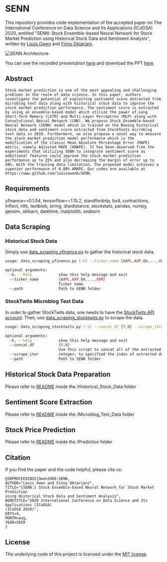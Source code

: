 # SENN

This repository provides code implementation of the accepted paper on The International Conference on Data Science and Its Applications (ICoDSA) 2020, entitled "SENN: Stock Ensemble-based Neural Network for Stock Market Prediction using Historical Stock Data and Sentiment Analysis", written by [Louis Owen](http://louisowen6.github.io/) and [Finny Oktariani](https://www.itb.ac.id/staff/view/finny-oktariani-twd).

![SENN Architecture](https://github.com/louisowen6/SENN/blob/master/SENN_Architecture.png)


You can see the recorded presentation [here](https://drive.google.com/file/d/1gYJ519EEwMjU0ukpLYuTrGsgJIR31pN_/view?usp=sharing) and download the PPT [here](https://github.com/louisowen6/SENN/raw/master/SENN_PPT.pptx) 


## Abstract
`
Stock market prediction is one of the most appealing and challenging problems in the realm of data science. In this paper, authors investigate the potential of exploiting sentiment score extracted from microblog text data along with historical stock data to improve the stock market prediction performance. The sentiment score is extracted by using an ensemble-based model which utilize the power of Long Short-Term Memory (LSTM) and Multi-Layer Perceptron (MLP) along with Convolutional Neural Network (CNN). We propose Stock Ensemble-based Neural Network (SENN) model which is trained on the Boeing historical stock data and sentiment score extracted from StockTwits microblog text data in 2019. Furthermore, we also propose a novel way to measure the stock market prediction model performance which is the modification of the classic Mean Absolute Percentage Error (MAPE) metric, namely Adjusted MAPE (AMAPE). It has been observed from the experiments that utilizing SENN to integrate sentiment score as additional features could improve the stock market prediction performance up to 25% and also decreasing the margin of error up to 48%. With the training data limitation, the proposed model achieves a superior performance of 0.89% AMAPE. Our codes are available at https://www.github.com/louisowen6/SENN.
`

## Requirements

yfinance==0.1.54, tensorflow==1.15.2, standfordnlp, bs4, contractions, inflect, nltk, textblob, string, dtaidistance, stockstats, pandas, numpy, gensim, sklearn, datetime, matplotlib, seaborn


## Data Scraping

### Historical Stock Data

Simply use [data_scraping_yfinance.py](https://github.com/louisowen6/SENN/blob/master/data_scraping_yfinance.py) to gather the historical stock data.

```bash
usage: data_scraping_yfinance.py [-h] --ticker_name {AAPL,AXP,BA,...,XOM} --path PATH

optional arguments:
  -h, --help            show this help message and exit
  --ticker_name         {AAPL,AXP,BA,...,XOM}
                        Ticker name 
  --path                Path to SENN folder
```

### StockTwits Microblog Text Data

In order to gather StockTwits data, one needs to have the [StockTwits API account](https://api.stocktwits.com/developers/docs). Then, use [data_scraping_stocktwits.py](https://github.com/louisowen6/SENN/blob/master/data_scraping_stocktwits.py) to scrape the data.

```bash
usage: data_scraping_stocktwits.py [-h] --concat_df {Y,N} --scrape_iter INTEGER --path PATH

optional arguments:
  -h, --help            show this help message and exit
  --concat_df           {Y,N}
                        Use this script to concat all of the extracted datasets or to extract StockTwits data part by part
  --scrape_iter         integer; to specified the index of extracted data since there is the API limitation regarding the amount of data
  --path                Path to SENN folder
```


## Historical Stock Data Preparation

Please refer to [README](https://github.com/louisowen6/SENN/tree/master/Historical_Stock_Data) inside the /Historical_Stock_Data folder


## Sentiment Score Extraction

Please refer to [README](https://github.com/louisowen6/SENN/tree/master/Microblog_Text_Data) inside the /Microblog_Text_Data folder


## Stock Price Prediction

Please refer to [README](https://github.com/louisowen6/SENN/tree/master/Prediction) inside the /Prediction folder

## Citation

If you find the paper and the code helpful, please cite us.

```
@INPROCEEDINGS{Owen2008:SENN,
AUTHOR="Louis Owen and Finny Oktariani",
TITLE="{SENN:} Stock Ensemble-based Neural Network for Stock Market Prediction
using Historical Stock Data and Sentiment Analysis",
BOOKTITLE="2020 International Conference on Data Science and Its Applications (ICoDSA)
(ICoDSA 2020)",
DAYS=4,
MONTH=aug,
YEAR=2020
}
```

## License

The underlying code of this project is licensed under the [MIT license](https://github.com/louisowen6/SENN/blob/master/LICENSE).


